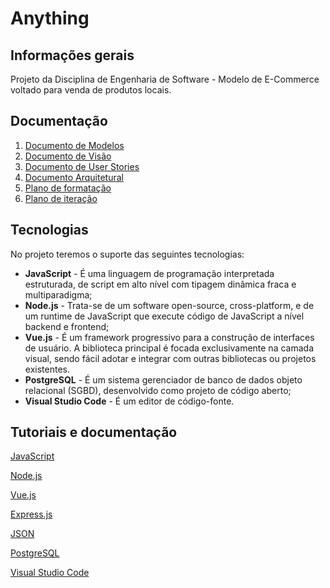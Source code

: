 # Anything

## Informações gerais
Projeto da Disciplina de Engenharia de Software - Modelo de E-Commerce voltado para venda de produtos locais.

## Documentação
1. [Documento de Modelos](https://github.com/AmaroJunior98/anything/blob/master/docs/DOCUMENTO_DE_MODELOS.md)
2. [Documento de Visão](https://github.com/AmaroJunior98/anything/blob/master/docs/DOCUMENTO_DE_VISAO.md)
3. [Documento de User Stories](https://github.com/AmaroJunior98/anything/blob/master/docs/DOCUMENTO_USER_STORIES.md)
4. [Documento Arquitetural](https://github.com/AmaroJunior98/anything/blob/master/docs/DOCUMENTO_USER_STORIES.md)
5. [Plano de formatação](https://github.com/AmaroJunior98/anything/blob/master/docs/DOCUMENTO_ARQUITETURAL.md)
6. [Plano de iteração](https://github.com/AmaroJunior98/anything/blob/master/docs/PLANO_DE_ITERACAO.md)

## Tecnologias
No projeto teremos o suporte das seguintes tecnologias:
* **JavaScript** - É uma linguagem de programação interpretada estruturada, de script em alto nível com tipagem dinâmica fraca e multiparadigma;
* **Node.js** - Trata-se de um software open-source, cross-platform, e de um runtime de JavaScript que execute código de JavaScript a nível backend e frontend;
* **Vue.js** - É um framework progressivo para a construção de interfaces de usuário. A biblioteca principal é focada exclusivamente na camada visual, sendo fácil adotar e integrar com outras bibliotecas ou projetos existentes.
* **PostgreSQL** - É um sistema gerenciador de banco de dados objeto relacional (SGBD), desenvolvido como projeto de código aberto;
* **Visual Studio Code** - É um editor de código-fonte.

## Tutoriais e documentação
[JavaScript](https://www.cursoemvideo.com/course/javascript/)

[Node.js](https://nodejs.org/en/docs/)

[Vue.js](https://br.vuejs.org/v2/guide/index.html)

[Express.js](https://expressjs.com/pt-br/)

[JSON](https://www.json.org/json-en.html)

[PostgreSQL](https://www.postgresql.org/docs/)

[Visual Studio Code](https://code.visualstudio.com/docs)
